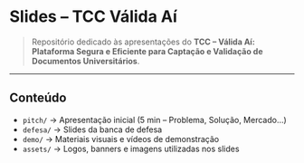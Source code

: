# Slides – TCC Válida Aí

> Repositório dedicado às apresentações do **TCC – Válida Aí: Plataforma Segura e Eficiente para Captação e Validação de Documentos Universitários**.

---

## Conteúdo
- `pitch/` → Apresentação inicial (5 min – Problema, Solução, Mercado…)
- `defesa/` → Slides da banca de defesa
- `demo/` → Materiais visuais e vídeos de demonstração
- `assets/` → Logos, banners e imagens utilizadas nos slides
